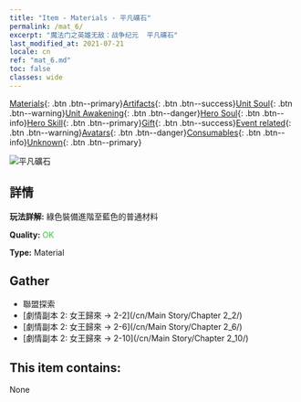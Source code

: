 ```yaml
---
title: "Item - Materials - 平凡礦石"
permalink: /mat_6/
excerpt: "魔法门之英雄无敌：战争纪元  平凡礦石"
last_modified_at: 2021-07-21
locale: cn
ref: "mat_6.md"
toc: false
classes: wide
---
```

 [Materials](/ItemsCN/){: .btn .btn--primary}[Artifacts](/ItemsCN/Artifacts/){: .btn .btn--success}[Unit Soul](/ItemsCN/UnitSoul/){: .btn .btn--warning}[Unit Awakening](/ItemsCN/UnitAwakening/){: .btn .btn--danger}[Hero Soul](/ItemsCN/HeroSoul/){: .btn .btn--info}[Hero Skill](/ItemsCN/HeroSkill/){: .btn .btn--primary}[Gift](/ItemsCN/Gift/){: .btn .btn--success}[Event related](/ItemsCN/Events/){: .btn .btn--warning}[Avatars](/ItemsCN/Avatars/){: .btn .btn--danger}[Consumables](/ItemsCN/Consumables/){: .btn .btn--info}[Unknown](/ItemsCN/Unknown/){: .btn .btn--primary}

 ![平凡礦石](/images/t/i_cailiao_kuangshi1.png)

## 詳情
 **玩法詳解:** 綠色裝備進階至藍色的普通材料

 **Quality:** <span style="color: #32CD32">OK</span>

 **Type:** Material

## Gather

*    聯盟探索 
*    [劇情副本 2: 女王歸來 -> 2-2](/cn/Main Story/Chapter 2_2/) 
*    [劇情副本 2: 女王歸來 -> 2-6](/cn/Main Story/Chapter 2_6/) 
*    [劇情副本 2: 女王歸來 -> 2-10](/cn/Main Story/Chapter 2_10/) 

## This item contains:

  None

